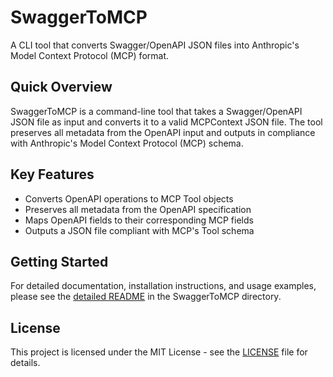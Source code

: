 # SwaggerToMCP

A CLI tool that converts Swagger/OpenAPI JSON files into Anthropic's Model Context Protocol (MCP) format.

## Quick Overview

SwaggerToMCP is a command-line tool that takes a Swagger/OpenAPI JSON file as input and converts it to a valid MCPContext JSON file. The tool preserves all metadata from the OpenAPI input and outputs in compliance with Anthropic's Model Context Protocol (MCP) schema.

## Key Features

- Converts OpenAPI operations to MCP Tool objects
- Preserves all metadata from the OpenAPI specification
- Maps OpenAPI fields to their corresponding MCP fields
- Outputs a JSON file compliant with MCP's Tool schema

## Getting Started

For detailed documentation, installation instructions, and usage examples, please see the [detailed README](SwaggerToMCP/README.md) in the SwaggerToMCP directory.

## License

This project is licensed under the MIT License - see the [LICENSE](LICENSE) file for details.